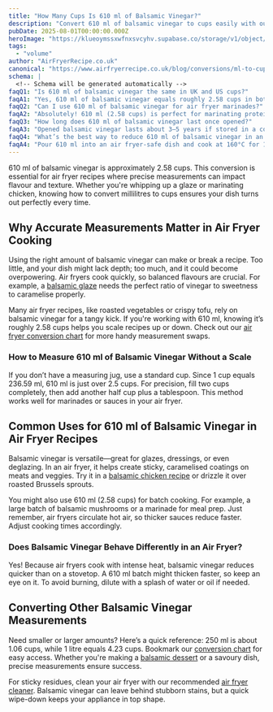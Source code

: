 ```yaml
---
title: "How Many Cups Is 610 ml of Balsamic Vinegar?"
description: "Convert 610 ml of balsamic vinegar to cups easily with our simple guide—perfect for air fryer recipes and precise cooking measurements."
pubDate: 2025-08-01T00:00:00.000Z
heroImage: "https://klueoymssxwfnxsvcyhv.supabase.co/storage/v1/object/public/Shmucket/how-many-cups-is-610-ml-of-balsamic-vinegar.webp"
tags:
  - "volume"
author: "AirFryerRecipe.co.uk"
canonical: "https://www.airfryerrecipe.co.uk/blog/conversions/ml-to-cups/how-many-cups-is-610-ml-of-balsamic-vinegar"
schema: |
  <!-- Schema will be generated automatically -->
faqQ1: "Is 610 ml of balsamic vinegar the same in UK and US cups?"
faqA1: "Yes, 610 ml of balsamic vinegar equals roughly 2.58 cups in both UK and US measurements. The metric system is consistent, so no adjustments are needed. However, always double-check if a recipe specifies imperial or metric cups for precision."
faqQ2: "Can I use 610 ml of balsamic vinegar for air fryer marinades?"
faqA2: "Absolutely! 610 ml (2.58 cups) is perfect for marinating proteins like chicken or tofu. Just ensure the marinade isn’t too watery—air fryers work best with thicker coatings. For even flavour, let the food sit in the marinade for at least 30 minutes before cooking."
faqQ3: "How long does 610 ml of balsamic vinegar last once opened?"
faqA3: "Opened balsamic vinegar lasts about 3–5 years if stored in a cool, dark place. Its acidity acts as a natural preservative. For best quality, use within a year, especially if you’re using it frequently in air fryer recipes."
faqQ4: "What’s the best way to reduce 610 ml of balsamic vinegar in an air fryer?"
faqA4: "Pour 610 ml into an air fryer-safe dish and cook at 160°C for 10–15 minutes, stirring occasionally. The air fryer’s rapid heat helps thicken it faster than a stovetop. Use it as a glaze for meats or drizzle over roasted veggies."
---
```

<p>610 ml of balsamic vinegar is approximately 2.58 cups. This conversion is essential for air fryer recipes where precise measurements can impact flavour and texture. Whether you're whipping up a glaze or marinating chicken, knowing how to convert millilitres to cups ensures your dish turns out perfectly every time.</p>  

<h2>Why Accurate Measurements Matter in Air Fryer Cooking</h2>  
<p>Using the right amount of balsamic vinegar can make or break a recipe. Too little, and your dish might lack depth; too much, and it could become overpowering. Air fryers cook quickly, so balanced flavours are crucial. For example, a <a href=https://www.airfryerrecipe.co.uk/recipes>balsamic glaze</a> needs the perfect ratio of vinegar to sweetness to caramelise properly.</p>  
<p>Many air fryer recipes, like roasted vegetables or crispy tofu, rely on balsamic vinegar for a tangy kick. If you're working with 610 ml, knowing it’s roughly 2.58 cups helps you scale recipes up or down. Check out our <a href=https://www.airfryerrecipe.co.uk/air-fryer-conversion-chart>air fryer conversion chart</a> for more handy measurement swaps.</p>  

<h3>How to Measure 610 ml of Balsamic Vinegar Without a Scale</h3>  
<p>If you don’t have a measuring jug, use a standard cup. Since 1 cup equals 236.59 ml, 610 ml is just over 2.5 cups. For precision, fill two cups completely, then add another half cup plus a tablespoon. This method works well for marinades or sauces in your air fryer.</p>  

<h2>Common Uses for 610 ml of Balsamic Vinegar in Air Fryer Recipes</h2>  
<p>Balsamic vinegar is versatile—great for glazes, dressings, or even deglazing. In an air fryer, it helps create sticky, caramelised coatings on meats and veggies. Try it in a <a href=https://www.airfryerrecipe.co.uk/recipe-category/chicken>balsamic chicken recipe</a> or drizzle it over roasted Brussels sprouts.</p>  
<p>You might also use 610 ml (2.58 cups) for batch cooking. For example, a large batch of balsamic mushrooms or a marinade for meal prep. Just remember, air fryers circulate hot air, so thicker sauces reduce faster. Adjust cooking times accordingly.</p>  

<h3>Does Balsamic Vinegar Behave Differently in an Air Fryer?</h3>  
<p>Yes! Because air fryers cook with intense heat, balsamic vinegar reduces quicker than on a stovetop. A 610 ml batch might thicken faster, so keep an eye on it. To avoid burning, dilute with a splash of water or oil if needed.</p>  

<h2>Converting Other Balsamic Vinegar Measurements</h2>  
<p>Need smaller or larger amounts? Here’s a quick reference: 250 ml is about 1.06 cups, while 1 litre equals 4.23 cups. Bookmark our <a href=https://www.airfryerrecipe.co.uk/air-fryer-conversion-chart>conversion chart</a> for easy access. Whether you're making a <a href=https://www.airfryerrecipe.co.uk/recipe-category/dessert>balsamic dessert</a> or a savoury dish, precise measurements ensure success.</p>  
<p>For sticky residues, clean your air fryer with our recommended <a href=https://www.airfryerrecipe.co.uk/air-fryer-cleaner>air fryer cleaner</a>. Balsamic vinegar can leave behind stubborn stains, but a quick wipe-down keeps your appliance in top shape.</p>
